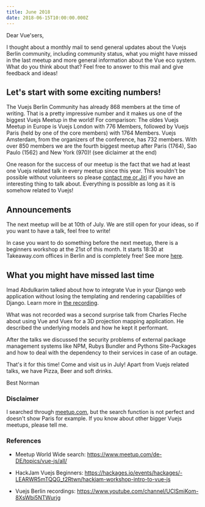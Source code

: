 ```yaml
---
title: June 2018
date: 2018-06-15T10:00:00.000Z
---
```


Dear Vue'sers,

I thought about a monthly mail to send general updates about the Vuejs Berlin community, including community status, what you might have missed in the last meetup and more general information about the Vue eco system. What do you think about that? Feel free to answer to this mail and give feedback and ideas!

Let's start with some exciting numbers!
---------------------------------------

The Vuejs Berlin Community has already 868 members at the time of writing. That is a pretty impressive number and it makes us one of the biggest Vuejs Meetup in the world! For comparison: The oldes Vuejs Meetup in Europe is Vuejs London with 776 Members, followed by Vuejs Paris (held by one of the core members) with 1764 Members. Vuejs Amsterdam, from the organizers of the conference, has 732 members. With over 850 members we are the fourth biggest meetup after Paris (1764), Sao Paulo (1562) and New York (970)! (see diclaimer at the end)

One reason for the success of our meetup is the fact that we had at least one Vuejs related talk in every meetup since this year. This wouldn't be possible without volunteers so please [contact me or Jiri](https://www.meetup.com/de-DE/Vue-js-Berlin/members/?op=leaders) if you have an interesting thing to talk about. Everything is possible as long as it is somehow related to Vuejs!

Announcements
-------------

The next meetup will be at 10th of July. We are still open for your ideas, so if you want to have a talk, feel free to write!

In case you want to do something before the next meetup, there is a beginners workshop at the 21st of this month. It starts 18:30 at Takeaway.com offices in Berlin and is completely free! See more [here](https://hackages.io/events/hackages/-LEARWR5mTQQG_t2Rtwn/hackjam-workshop-intro-to-vue-js).

What you might have missed last time
------------------------------------

Imad Abdulkarim talked about how to integrate Vue in your Django web application without losing the templating and rendering capabilities of Django. Learn more in [the recording](https://www.youtube.com/watch?v=7b2wRpeaCaE).

What was not recorded was a second surprise talk from Charles Fleche about using Vue and Vuex for a 3D projection mapping application. He described the underlying models and how he kept it performant.

After the talks we discussed the security problems of external package management systems like NPM, Rubys Bundler and Pythons Site-Packages and how to deal with the dependency to their services in case of an outage.

That's it for this time! Come and visit us in July! Apart from Vuejs related talks, we have Pizza, Beer and soft drinks.

Best
Norman


### Disclaimer

I searched through [meetup.com](https://www.meetup.com/de-DE/topics/vue-js/all/), but the search function is not perfect and doesn't show Paris for example. If you know about other bigger Vuejs meetups, please tell me.

### References

 * Meetup World Wide search: https://www.meetup.com/de-DE/topics/vue-js/all/

 * HackJam Vuejs Beginners: https://hackages.io/events/hackages/-LEARWR5mTQQG_t2Rtwn/hackjam-workshop-intro-to-vue-js

 * Vuejs Berlin recordings: https://www.youtube.com/channel/UClSmiKom-8XsWbi5NTWurjg
